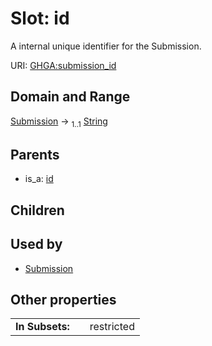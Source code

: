 
# Slot: id


A internal unique identifier for the Submission.

URI: [GHGA:submission_id](https://w3id.org/GHGA/submission_id)


## Domain and Range

[Submission](Submission.md) &#8594;  <sub>1..1</sub> [String](types/String.md)

## Parents

 *  is_a: [id](id.md)

## Children


## Used by

 * [Submission](Submission.md)

## Other properties

|  |  |  |
| --- | --- | --- |
| **In Subsets:** | | restricted |

